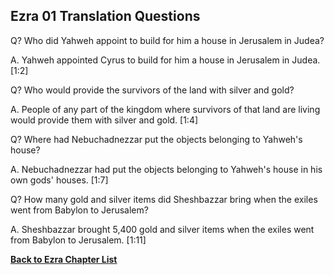 ## Ezra 01 Translation Questions ##

Q? Who did Yahweh appoint to build for him a house in Jerusalem in Judea?

A. Yahweh appointed Cyrus to build for him a house in Jerusalem in Judea. [1:2]

Q? Who would provide the survivors of the land with silver and gold?

A. People of any part of the kingdom where survivors of that land are living would provide them with silver and gold. [1:4]

Q? Where had Nebuchadnezzar put the objects belonging to Yahweh's house?

A. Nebuchadnezzar had put the objects belonging to Yahweh's house in his own gods' houses. [1:7]

Q? How many gold and silver items did Sheshbazzar bring when the exiles went from Babylon to Jerusalem?

A. Sheshbazzar brought 5,400 gold and silver items when the exiles went from Babylon to Jerusalem. [1:11]

__[Back to Ezra Chapter List](./)__

